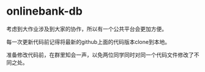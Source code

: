 # onlinebank-db
考虑到大作业涉及到大家的协作，所以有一个公共平台会更加方便。


每一次更新代码前记得将最新的github上面的代码版本clone到本地。

准备修改代码前，在群里知会一声，以免两位同学同时对同一个代码文件修改了不同之处。
